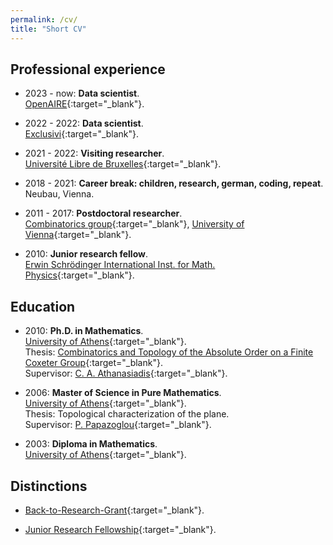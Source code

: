 ```yaml
---
permalink: /cv/
title: "Short CV"
---
```


## Professional experience 

- 2023 - now: **Data scientist**.\
  [OpenAIRE](https://www.openaire.eu){:target="_blank"}.

- 2022 - 2022: **Data scientist**.\
  [Exclusivi](https://exclusivi.com/contactless/){:target="_blank"}.

- 2021 - 2022: **Visiting researcher**.\
  [Université Libre de Bruxelles](https://www.ulb.be/en){:target="_blank"}.

- 2018 - 2021: **Career break: children, research, german, coding, repeat**.\
  Neubau, Vienna.
  
 
- 2011 - 2017: **Postdoctoral researcher**.\
  [Combinatorics group](https://www.mat.univie.ac.at/~ifischer/papers/group.html){:target="_blank"}, [University of Vienna](https://www.univie.ac.at/en/){:target="_blank"}.

- 2010: **Junior research fellow**.\
  [Erwin Schrödinger International Inst. for Math. Physics](https://www.esi.ac.at){:target="_blank"}.

## Education 

- 2010: **Ph.D. in Mathematics**.\
  [University of Athens](https://en.uoa.gr){:target="_blank"}.\
  Thesis: [Combinatorics and Topology of the Absolute Order on a Finite Coxeter Group](https://www.didaktorika.gr/eadd/handle/10442/20671){:target="_blank"}.   \
  Supervisor: [C. A. Athanasiadis](http://users.uoa.gr/~caath/){:target="_blank"}.

- 2006: **Master of Science in Pure Mathematics**.\
  [University of Athens](https://en.uoa.gr){:target="_blank"}.   \
  Thesis: Topological characterization of the plane.  \
  Supervisor: [P. Papazoglou](https://www.maths.ox.ac.uk/people/panagiotis.papazoglou){:target="_blank"}.

- 2003: **Diploma in Mathematics**.\
  [University of Athens](https://en.uoa.gr){:target="_blank"}.


## Distinctions

- [Back-to-Research-Grant](https://fgga.univie.ac.at/en/service/financial-support/gender-equality/marie-jahoda-grant/){:target="_blank"}.

- [Junior Research Fellowship](https://www.esi.ac.at/events/jrf){:target="_blank"}.


